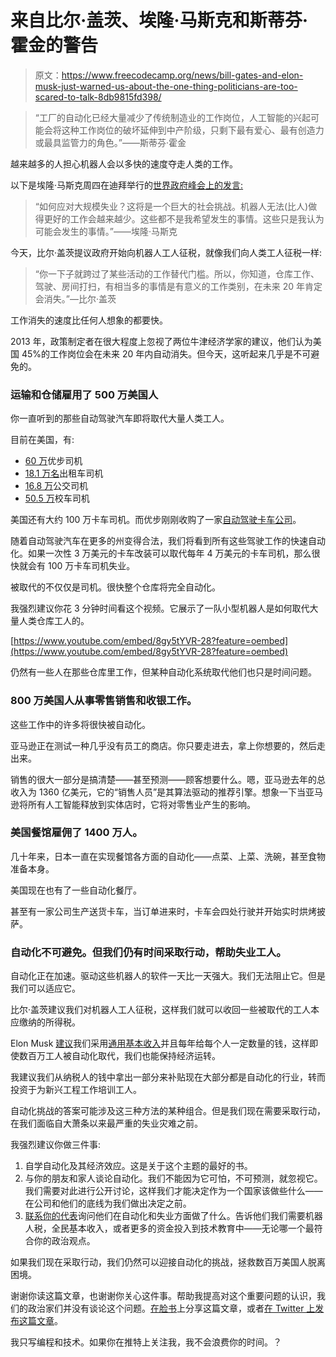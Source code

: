# 来自比尔·盖茨、埃隆·马斯克和斯蒂芬·霍金的警告

> 原文：<https://www.freecodecamp.org/news/bill-gates-and-elon-musk-just-warned-us-about-the-one-thing-politicians-are-too-scared-to-talk-8db9815fd398/>

> “工厂的自动化已经大量减少了传统制造业的工作岗位，人工智能的兴起可能会将这种工作岗位的破坏延伸到中产阶级，只剩下最有爱心、最有创造力或最具监管力的角色。”——斯蒂芬·霍金

越来越多的人担心机器人会以多快的速度夺走人类的工作。

以下是埃隆·马斯克周四在迪拜举行的[世界政府峰会上的发言:](https://youtu.be/7Lre6GxiQUE?t=22m41s)

> “如何应对大规模失业？这将是一个巨大的社会挑战。机器人无法(比人)做得更好的工作会越来越少。这些都不是我希望发生的事情。这些只是我认为可能会发生的事情。”——埃隆·马斯克

今天，比尔·盖茨提议政府开始向机器人工人征税，就像我们向人类工人征税一样:

> “你一下子就跨过了某些活动的工作替代门槛。所以，你知道，仓库工作、驾驶、房间打扫，有相当多的事情是有意义的工作类别，在未来 20 年肯定会消失。”—比尔·盖茨

工作消失的速度比任何人想象的都要快。

2013 年，政策制定者在很大程度上忽视了两位牛津经济学家的建议，他们认为美国 45%的工作岗位会在未来 20 年内自动消失。但今天，这听起来几乎是不可避免的。

### 运输和仓储雇用了 500 万美国人

你一直听到的那些自动驾驶汽车即将取代大量人类工人。

目前在美国，有:

*   [60 万](http://blog.caranddriver.com/uber-drivers-to-get-paid-in-20-million-ftc-settlement/)优步司机
*   [18.1 万名](https://www.bls.gov/oes/current/oes533041.htm)出租车司机
*   [16.8 万](https://www.bls.gov/oes/current/oes533021.htm)公交司机
*   [50.5 万](https://www.bls.gov/oes/current/oes533022.htm)校车司机

美国还有大约 100 万卡车司机。而优步刚刚收购了一家[自动驾驶卡车公司](https://www.wired.com/2016/10/ubers-self-driving-truck-makes-first-delivery-50000-beers/)。

随着自动驾驶汽车在更多的州变得合法，我们将看到所有这些驾驶工作的快速自动化。如果一次性 3 万美元的卡车改装可以取代每年 4 万美元的卡车司机，那么很快就会有 100 万卡车司机失业。

被取代的不仅仅是司机。很快整个仓库将完全自动化。

我强烈建议你花 3 分钟时间看这个视频。它展示了一队小型机器人是如何取代大量人类仓库工人的。

[https://www.youtube.com/embed/8gy5tYVR-28?feature=oembed](https://www.youtube.com/embed/8gy5tYVR-28?feature=oembed)

仍然有一些人在那些仓库里工作，但某种自动化系统取代他们也只是时间问题。

### 800 万美国人从事零售销售和收银工作。

这些工作中的许多将很快被自动化。

亚马逊正在测试一种几乎没有员工的商店。你只要走进去，拿上你想要的，然后走出来。

销售的很大一部分是搞清楚——甚至预测——顾客想要什么。嗯，亚马逊去年的总收入为 1360 亿美元，它的“销售人员”是其算法驱动的推荐引擎。想象一下当亚马逊将所有人工智能释放到实体店时，它将对零售业产生的影响。

### 美国餐馆雇佣了 1400 万人。

几十年来，日本一直在实现餐馆各方面的自动化——点菜、上菜、洗碗，甚至食物准备本身。

美国现在也有了一些自动化餐厅。

甚至有一家公司生产送货卡车，当订单进来时，卡车会四处行驶并开始实时烘烤披萨。

### 自动化不可避免。但我们仍有时间采取行动，帮助失业工人。

自动化正在加速。驱动这些机器人的软件一天比一天强大。我们无法阻止它。但是我们可以适应它。

比尔·盖茨建议我们对机器人工人征税，这样我们就可以收回一些被取代的工人本应缴纳的所得税。

Elon Musk [建议](https://youtu.be/7Lre6GxiQUE?t=22m41s)我们采用[通用基本收入](https://en.wikipedia.org/wiki/Basic_income)并且每年给每个人一定数量的钱，这样即使数百万工人被自动化取代，我们也能保持经济运转。

我建议我们从纳税人的钱中拿出一部分来补贴现在大部分都是自动化的行业，转而投资于为新兴工程工作培训工人。

自动化挑战的答案可能涉及这三种方法的某种组合。但是我们现在需要采取行动，在我们面临自大萧条以来最严重的失业灾难之前。

我强烈建议你做三件事:

1.  自学自动化及其经济效应。这是关于这个主题的最好的书。
2.  与你的朋友和家人谈论自动化。我们不能因为它可怕，不可预测，就忽视它。我们需要对此进行公开讨论，这样我们才能决定作为一个国家该做些什么——在公司和他们的底线为我们做出决定之前。
3.  [联系你的代表](http://www.whoismyrepresentative.com/)询问他们在自动化和失业方面做了什么。告诉他们我们需要机器人税，全民基本收入，或者更多的资金投入到技术教育中——无论哪一个最符合你的政治观点。

如果我们现在采取行动，我们仍然可以迎接自动化的挑战，拯救数百万美国人脱离困境。

谢谢你读这篇文章，也谢谢你关心这件事。帮助我提高对这个重要问题的认识，我们的政治家们并没有谈论这个问题。[在脸书](https://www.facebook.com/sharer/sharer.php?u=https%3A//medium.freecodecamp.com/bill-gates-and-elon-musk-just-warned-us-about-the-one-thing-politicians-are-too-scared-to-talk-8db9815fd398%23.xvlm9mya4)上分享这篇文章，或者[在 Twitter 上发布这篇文章](https://twitter.com/intent/tweet?text=Automation%20is%20going%20to%20cause%20unemployment%20and%20we%20need%20to%20prepare%20for%20it.%20&url=https://medium.freecodecamp.com/bill-gates-and-elon-musk-just-warned-us-about-the-one-thing-politicians-are-too-scared-to-talk-8db9815fd398#.xvlm9mya4)。

我只写编程和技术。如果你在推特上关注我，我不会浪费你的时间。？